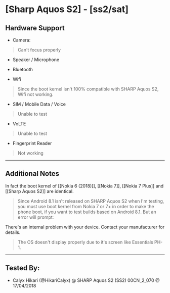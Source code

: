 # [Sharp Aquos S2] - [ss2/sat]

## Hardware Support

* Camera:
> Can't focus properly

* Speaker / Microphone
> 

* Bluetooth
> 

* Wifi
> Since the boot kernel isn't 100% compatible with SHARP Aquos S2, Wifi not working.

* SIM / Mobile Data / Voice
> Unable to test

* VoLTE
> Unable to test

* Fingerprint Reader
> Not working

***
## Additional Notes

In fact the boot kernel of [[Nokia 6 (2018)]], [[Nokia 7]], [[Nokia 7 Plus]] and [[Sharp Aquos S2]] are identical.

> Since Android 8.1 isn't released on SHARP Aquos S2 when I'm testing, you must use boot kernel from Nokia 7 or 7+ in order to make the phone boot, if you want to test builds based on Android 8.1.
But an error will prompt:

There's an internal problem with your device. Contact your manufacturer for details.

> The OS doesn't display properly due to it's screen like Essentials PH-1. 

***


## Tested By:
* Calyx Hikari (@HikariCalyx) @ SHARP Aquos S2 (SS2) 00CN_2_070 @ 17/04/2018
